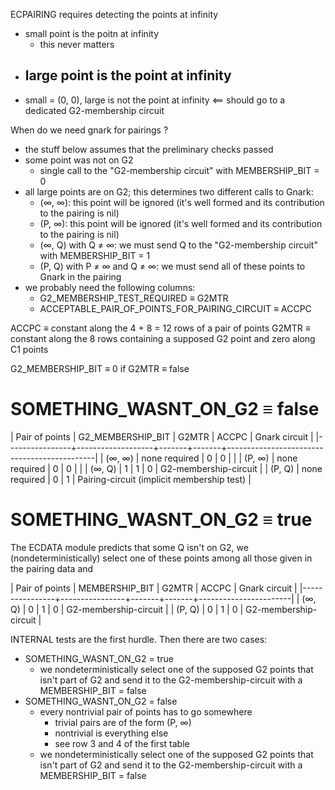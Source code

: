 ECPAIRING requires detecting the points at infinity
- small point is the poitn at infinity
  - this never matters
- large point is the point at infinity
  - 
- small = (0, 0), large is not the point at infinity  <==  should go to a dedicated G2-membership circuit


When do we need gnark for pairings ?
- the stuff below assumes that the preliminary checks passed
- some point was not on G2
  - single call to the "G2-membership circuit" with MEMBERSHIP_BIT = 0
- all large points are on G2; this determines two different calls to Gnark:
  - (∞, ∞): this point will be ignored (it's well formed and its contribution to the pairing is nil)
  - (P, ∞): this point will be ignored (it's well formed and its contribution to the pairing is nil)
  - (∞, Q) with Q ≠ ∞: we must send Q to the "G2-membership circuit" with MEMBERSHIP_BIT = 1
  - (P, Q) with P ≠ ∞ and Q ≠ ∞: we must send all of these points to Gnark in the pairing
- we probably need the following columns:
  - G2_MEMBERSHIP_TEST_REQUIRED                   ≡ G2MTR
  - ACCEPTABLE_PAIR_OF_POINTS_FOR_PAIRING_CIRCUIT ≡ ACCPC


ACCPC ≡ constant along the 4 + 8 = 12 rows of a pair of points
G2MTR ≡ constant along the     8      rows containing a supposed G2 point and zero along C1 points

G2_MEMBERSHIP_BIT ≡ 0 if G2MTR ≡ false


SOMETHING_WASNT_ON_G2 ≡ false
=============================

| Pair of points | G2_MEMBERSHIP_BIT | G2MTR | ACCPC | Gnark circuit                               |
|----------------+-------------------+-------+-------+---------------------------------------------|
| (∞, ∞)         | none required     | 0     | 0     |                                             |
| (P, ∞)         | none required     | 0     | 0     |                                             |
| (∞, Q)         | 1                 | 1     | 0     | G2-membership-circuit                       |
| (P, Q)         | none required     | 0     | 1     | Pairing-circuit  (implicit membership test) |


SOMETHING_WASNT_ON_G2 ≡ true
============================

The ECDATA module predicts that some Q isn't on G2,
we (nondeterministically) select one of these points
among all those given in the pairing data and 

| Pair of points | MEMBERSHIP_BIT | G2MTR | ACCPC | Gnark circuit         |
|----------------+----------------+-------+-------+-----------------------|
| (∞, Q)         | 0              | 1     | 0     | G2-membership-circuit |
| (P, Q)         | 0              | 1     | 0     | G2-membership-circuit |


INTERNAL tests are the first hurdle.
Then there are two cases:

- SOMETHING_WASNT_ON_G2 = true
  - we nondeterministically select one of the supposed G2 points that isn't part of G2 and send it to the G2-membership-circuit with a MEMBERSHIP_BIT = false
- SOMETHING_WASNT_ON_G2 = false
  - every nontrivial pair of points has to go somewhere
    - trivial pairs are of the form (P, ∞)
    - nontrivial is everything else
    - see row 3 and 4 of the first table
  - we nondeterministically select one of the supposed G2 points that isn't part of G2 and send it to the G2-membership-circuit with a MEMBERSHIP_BIT = false
